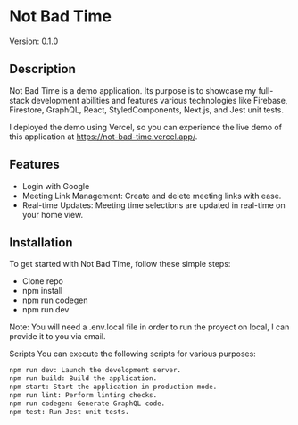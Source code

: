 # Not Bad Time

Version: 0.1.0

## Description

Not Bad Time is a demo application. Its purpose is to showcase my full-stack development abilities and features various technologies like Firebase, Firestore, GraphQL, React, StyledComponents, Next.js, and Jest unit tests.

I deployed the demo using Vercel, so you can experience the live demo of this application at https://not-bad-time.vercel.app/.

## Features

- Login with Google
- Meeting Link Management: Create and delete meeting links with ease.
- Real-time Updates: Meeting time selections are updated in real-time on your home view.

## Installation

To get started with Not Bad Time, follow these simple steps:

- Clone repo
- npm install
- npm run codegen
- npm run dev

Note: You will need a .env.local file in order to run the proyect on local, I can provide it to you via email.

Scripts
You can execute the following scripts for various purposes:

```bash
npm run dev: Launch the development server.
npm run build: Build the application.
npm start: Start the application in production mode.
npm run lint: Perform linting checks.
npm run codegen: Generate GraphQL code.
npm test: Run Jest unit tests.
```
